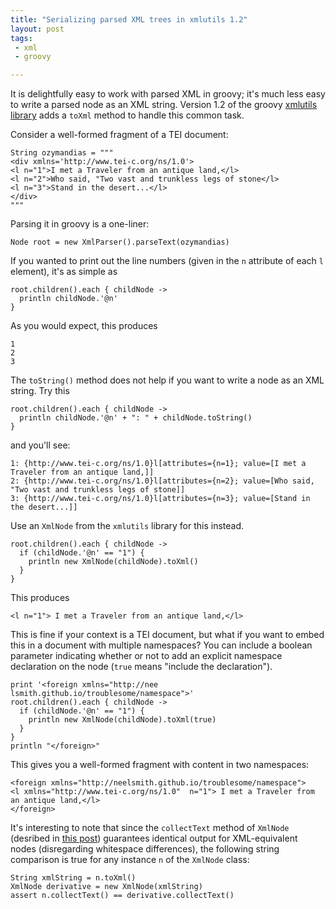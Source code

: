 ```yaml
---
title: "Serializing parsed XML trees in xmlutils 1.2"
layout: post
tags:
 - xml
 - groovy

---
```


It is delightfully easy to work with parsed XML in groovy; it's much less easy to write a parsed node as an XML string.  Version 1.2 of the groovy [xmlutils library][webpage] adds a `toXml` method to handle this common task.

[webpage]: http://neelsmith.github.io/groovyXmlUtils/

Consider a well-formed fragment of a TEI document:

    String ozymandias = """
    <div xmlns='http://www.tei-c.org/ns/1.0'>
    <l n="1">I met a Traveler from an antique land,</l>
    <l n="2">Who said, "Two vast and trunkless legs of stone</l>
    <l n="3">Stand in the desert...</l>
    </div>
    """

Parsing it in groovy is a one-liner:

    Node root = new XmlParser().parseText(ozymandias)


If you wanted to print out the line numbers (given in the `n` attribute of each `l` element), it's as simple as

    root.children().each { childNode ->
      println childNode.'@n'
    }

As you would expect, this produces

    1
    2
    3

The `toString()` method does not help if you want to write a node as an XML string.  Try this

    root.children().each { childNode ->
      println childNode.'@n' + ": " + childNode.toString()
    }

and you'll see:

    1: {http://www.tei-c.org/ns/1.0}l[attributes={n=1}; value=[I met a Traveler from an antique land,]]
    2: {http://www.tei-c.org/ns/1.0}l[attributes={n=2}; value=[Who said, "Two vast and trunkless legs of stone]]
    3: {http://www.tei-c.org/ns/1.0}l[attributes={n=3}; value=[Stand in the desert...]]


Use an `XmlNode` from the `xmlutils` library for this instead.


    root.children().each { childNode ->
      if (childNode.'@n' == "1") {
        println new XmlNode(childNode).toXml()
      }
    }

This produces

    <l n="1"> I met a Traveler from an antique land,</l>


This is fine if your context is a TEI document, but what if you want to embed this in a document with multiple namespaces?  You can include a boolean parameter indicating whether or not to add an explicit namespace declaration on the node (`true` means "include the declaration").

    print '<foreign xmlns="http://nee
    lsmith.github.io/troublesome/namespace">'
    root.children().each { childNode ->
      if (childNode.'@n' == "1") {
        println new XmlNode(childNode).toXml(true)
      }
    }
    println "</foreign>"

This gives you a well-formed fragment with content in two namespaces:

    <foreign xmlns="http://neelsmith.github.io/troublesome/namespace">
    <l xmlns="http://www.tei-c.org/ns/1.0"  n="1"> I met a Traveler from an antique land,</l>
    </foreign>

It's interesting to note that since the `collectText` method of `XmlNode` (desribed in [this post](http://neelsmith.github.io/2015/11/14/xml_utils/)) guarantees identical output for XML-equivalent nodes (disregarding whitespace differences), the following string comparison is true for any instance `n` of the `XmlNode` class:


    String xmlString = n.toXml()
    XmlNode derivative = new XmlNode(xmlString)
    assert n.collectText() == derivative.collectText()
